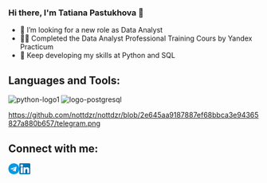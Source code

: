 ### Hi there, I'm Tatiana Pastukhova 👋

- 🔎 I’m looking for a new role as Data Analyst
- 👩‍🎓 Completed the Data Analyst Professional Training Cours by Yandex Practicum
- 🌱 Keep developing my skills at Python and SQL

## Languages and Tools:
![python-logo1](https://github.com/nottdzr/nottdzr/assets/141838739/63d1d1b3-3c60-433c-b94b-b70ab0564eff)
![logo-postgresql](https://github.com/nottdzr/nottdzr/assets/141838739/bb28f420-e5cd-46d0-ae3a-4cf393c2cf5a)

https://github.com/nottdzr/nottdzr/blob/2e645aa9187887ef68bbca3e94365827a880b657/telegram.png
## Connect with me:
[<img align="left" alt="Telegram" width="22px" src="https://github.com/nottdzr/nottdzr/blob/a28eeb85c8b97fda1017085a228804a7032b61f7/telegram.png" />][telegram]
[<img align="left" alt="LinkedIn" width="22px" src="https://github.com/nottdzr/nottdzr/blob/e869c3d0137d0a54f6653a0f171e73649464b68b/linkedin.png" />][linkedin]

<!--
**nottdzr/nottdzr** is a ✨ _special_ ✨ repository because its `README.md` (this file) appears on your GitHub profile.
-->

[linkedin]: https://www.linkedin.com/in/tatiana-pastukhova-5044aa233/
[telegram]: https://t.me/Nottdzr
